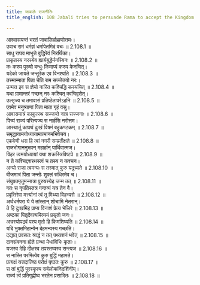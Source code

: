 ```yaml
---
title: जाबालेः राजनीतिः
title_english: 108 Jabali tries to persuade Rama to accept the Kingdom

---
```

<div class="audioEmbed"  caption="श्रीराम-हरिसीताराममूर्ति-घनपाठिभ्यां वचनम्" src="https://archive.org/download/Ramayana-recitation-Sriram-harisItArAmamUrti-Ghanapaati-v2/Kanda_2/Kanda_2_AYK-108-Jabalehe_Rajaneethihi.mp3"></div>

आश्वासयन्तं भरतं जाबालिर्ब्राह्मणोत्तमः।  
उवाच रामं धर्मज्ञं धर्मापेतमिदं वचः ॥ 2.108.1 ॥   
साधु राघव माभूत्ते बुद्धिरेवं निरर्थिका।  
प्राकृतस्य नरस्येव ह्यार्यबुद्धेर्मनस्विनः ॥ 2.108.2 ॥   
कः कस्य पुरुषो बन्धुः किमाप्यं कस्य केनचित्।  
यदेको जायते जन्तुरेक एव विनश्यति ॥ 2.108.3 ॥   
तस्मान्माता पिता चेति राम सज्जेतयो नरः।  
उन्मत्त इव स ज्ञेयो नास्ति कश्चिद्धि कस्यचित् ॥ 2.108.4 ॥   
यथा ग्रामान्तरं गच्छन् नरः कश्चित् क्वचिद्वसेत्।  
उत्सृज्य च तमावासं प्रतिष्ठेतापरेऽहनि ॥ 2.108.5 ॥   
एवमेव मनुष्याणां पिता माता गृहं वसु।  
आवासमात्रं काकुत्स्थ सज्जन्ते नात्र सज्जनाः ॥ 2.108.6 ॥   
पित्र्यं राज्यं परित्यज्य स नार्हसि नरोत्तम।  
आस्थातुं कापथं दुःखं विषमं बहुकण्टकम् ॥ 2.108.7 ॥   
समृद्धायामयोध्यायामात्मानमभिषेचय।  
एकवेणी धरा हि त्वां नगरी सम्प्रतीक्षते ॥ 2.108.8 ॥   
राजभोगाननुभवन् महार्हान् पार्थिवात्मज।  
विहर त्वमयोध्यायां यथा शक्रस्त्रिविष्टपे ॥ 2.108.9 ॥   
न ते कश्चिद्दशरथस्त्वं च तस्य न कश्चन।  
अन्यो राजा त्वमन्यः स तस्मात् कुरु यदुच्यते ॥ 2.108.10 ॥   
बीजमात्रं पिता जन्तोः शुक्लं रुधिरमेव च।  
संयुक्तमृतुमन्मात्रा पुरुषस्येह जन्म तत् ॥ 2.108.11 ॥   
गतः स नृपतिस्तत्र गन्तव्यं यत्र तेन वै।  
प्रवृत्तिरेषा मर्त्त्यानां त्वं तु मिथ्या विहन्यसे ॥ 2.108.12 ॥   
अर्थधर्मपरा ये ये तांस्तान् शोचामि नेतरान्।  
ते हि दुःखमिह प्राप्य विनाशं प्रेत्य भेजिरे ॥ 2.108.13 ॥   
अष्टका पितृदैवत्यमित्ययं प्रसृतो जनः।  
अन्नस्योपद्रवं पश्य मृतो हि किमशिष्यति ॥ 2.108.14 ॥   
यदि भुक्तमिहान्येन देहमन्यस्य गच्छति।  
दद्यात् प्रवसतः श्राद्धं न तत् पथ्यशनं भवेत् ॥ 2.108.15 ॥   
दानसंवनना ह्येते ग्रन्था मेधाविभिः कृताः।  
यजस्व देहि दीक्षस्व तपस्तप्यस्व सन्त्यज ॥ 2.108.16 ॥   
स नास्ति परमित्येव कुरु बुद्धिं महामते।  
प्रत्यक्षं यत्तदातिष्ठ परोक्षं पृष्ठतः कुरु ॥ 2.108.17 ॥   
स तां बुद्धिं पुरस्कृत्य सर्वलोकनिदर्शिनीम्।  
राज्यं त्वं प्रतिगृह्णीष्व भरतेन प्रसादितः ॥ 2.108.18 ॥   